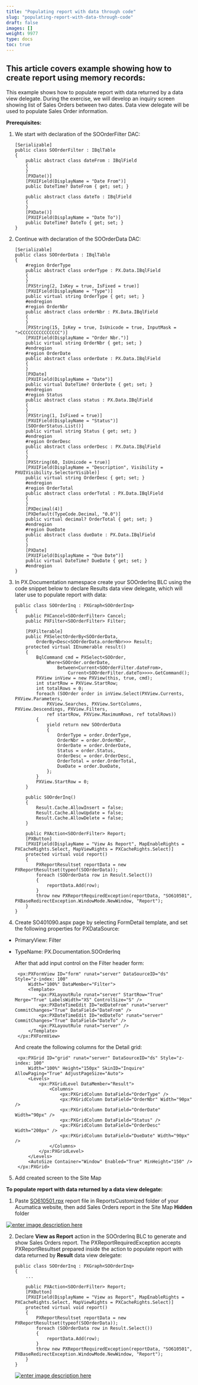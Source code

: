 ```yaml
---
title: "Populating report with data through code"
slug: "populating-report-with-data-through-code"
draft: false
images: []
weight: 9977
type: docs
toc: true
---
```


## This article covers example showing how to create report using memory records:
This example shows how to populate report with data returned by a data view delegate. During the exercise, we will develop an inquiry screen showing list of Sales Orders between two dates. Data view delegate will be used to populate Sales Order information.

**Prerequisites:**
 1. We start with declaration of the SOOrderFilter DAC:

        [Serializable]
        public class SOOrderFilter : IBqlTable
        {
            public abstract class dateFrom : IBqlField
            {
            }
            [PXDate()]
            [PXUIField(DisplayName = "Date From")]
            public DateTime? DateFrom { get; set; }

            public abstract class dateTo : IBqlField
            {
            }
            [PXDate()]
            [PXUIField(DisplayName = "Date To")]
            public DateTime? DateTo { get; set; }
        }

 2. Continue with declaration of the SOOrderData DAC:

        [Serializable]
        public class SOOrderData : IBqlTable
        {
            #region OrderType
            public abstract class orderType : PX.Data.IBqlField
            {
            }
            [PXString(2, IsKey = true, IsFixed = true)]
            [PXUIField(DisplayName = "Type")]
            public virtual string OrderType { get; set; }
            #endregion
            #region OrderNbr
            public abstract class orderNbr : PX.Data.IBqlField
            {
            }
            [PXString(15, IsKey = true, IsUnicode = true, InputMask = ">CCCCCCCCCCCCCCC")]
            [PXUIField(DisplayName = "Order Nbr.")]
            public virtual string OrderNbr { get; set; }
            #endregion
            #region OrderDate
            public abstract class orderDate : PX.Data.IBqlField
            {
            }
            [PXDate]
            [PXUIField(DisplayName = "Date")]
            public virtual DateTime? OrderDate { get; set; }
            #endregion
            #region Status
            public abstract class status : PX.Data.IBqlField
            {
            }
            [PXString(1, IsFixed = true)]
            [PXUIField(DisplayName = "Status")]
            [SOOrderStatus.List()]
            public virtual string Status { get; set; }
            #endregion
            #region OrderDesc
            public abstract class orderDesc : PX.Data.IBqlField
            {
            }
            [PXString(60, IsUnicode = true)]
            [PXUIField(DisplayName = "Description", Visibility = PXUIVisibility.SelectorVisible)]
            public virtual string OrderDesc { get; set; }
            #endregion
            #region OrderTotal
            public abstract class orderTotal : PX.Data.IBqlField
            {
            }
            [PXDecimal(4)]
            [PXDefault(TypeCode.Decimal, "0.0")]
            public virtual decimal? OrderTotal { get; set; }
            #endregion
            #region DueDate
            public abstract class dueDate : PX.Data.IBqlField
            {
            }
            [PXDate]
            [PXUIField(DisplayName = "Due Date")]
            public virtual DateTime? DueDate { get; set; }
            #endregion
        }

 3. In PX.Documentation namespace сreate your SOOrderInq BLC using the code snippet below to declare Results data view delegate, which will later use to populate report with data:

        public class SOOrderInq : PXGraph<SOOrderInq>
        {
            public PXCancel<SOOrderFilter> Cancel;
            public PXFilter<SOOrderFilter> Filter;
    
            [PXFilterable]
            public PXSelectOrderBy<SOOrderData,
                OrderBy<Desc<SOOrderData.orderNbr>>> Result;
            protected virtual IEnumerable result()
            {
                BqlCommand cmd = PXSelect<SOOrder, 
                    Where<SOOrder.orderDate,
                        Between<Current<SOOrderFilter.dateFrom>,
                            Current<SOOrderFilter.dateTo>>>>.GetCommand();
                PXView inView = new PXView(this, true, cmd);
                int startRow = PXView.StartRow;
                int totalRows = 0;
                foreach (SOOrder order in inView.Select(PXView.Currents, PXView.Parameters,
                    PXView.Searches, PXView.SortColumns, PXView.Descendings, PXView.Filters,
                    ref startRow, PXView.MaximumRows, ref totalRows))
                {
                    yield return new SOOrderData
                    {
                        OrderType = order.OrderType,
                        OrderNbr = order.OrderNbr,
                        OrderDate = order.OrderDate,
                        Status = order.Status,
                        OrderDesc = order.OrderDesc,
                        OrderTotal = order.OrderTotal,
                        DueDate = order.DueDate,
                    };
                }
                PXView.StartRow = 0;
            }
    
            public SOOrderInq()
            {
                Result.Cache.AllowInsert = false;
                Result.Cache.AllowUpdate = false;
                Result.Cache.AllowDelete = false;
            }
    
            public PXAction<SOOrderFilter> Report;
            [PXButton]
            [PXUIField(DisplayName = "View As Report", MapEnableRights = PXCacheRights.Select, MapViewRights = PXCacheRights.Select)]
            protected virtual void report()
            {
                PXReportResultset reportData = new PXReportResultset(typeof(SOOrderData));
                foreach (SOOrderData row in Result.Select())
                {
                    reportData.Add(row);
                }
                throw new PXReportRequiredException(reportData, "SO610501", PXBaseRedirectException.WindowMode.NewWindow, "Report");
            }
        }


 4. Create SO401090.aspx page by selecting FormDetail template, and set the following properties for PXDataSource:

 - PrimaryView: Filter
 - TypeName: PX.Documentation.SOOrderInq

    After that add input control on the Filter header form:

        <px:PXFormView ID="form" runat="server" DataSourceID="ds" Style="z-index: 100" 
            Width="100%" DataMember="Filter">
            <Template>
                <px:PXLayoutRule runat="server" StartRow="True" Merge="True" LabelsWidth="XS" ControlSize="S" />
                <px:PXDateTimeEdit ID="edDateFrom" runat="server" CommitChanges="True" DataField="DateFrom" />
                <px:PXDateTimeEdit ID="edDateTo" runat="server" CommitChanges="True" DataField="DateTo" />
                <px:PXLayoutRule runat="server" />
            </Template>
        </px:PXFormView>

    And create the following columns for the Detail grid:

        <px:PXGrid ID="grid" runat="server" DataSourceID="ds" Style="z-index: 100" 
            Width="100%" Height="150px" SkinID="Inquire" AllowPaging="True" AdjustPageSize="Auto">
            <Levels>
                <px:PXGridLevel DataMember="Result">
                    <Columns>
                        <px:PXGridColumn DataField="OrderType" />
                        <px:PXGridColumn DataField="OrderNbr" Width="90px" />
                        <px:PXGridColumn DataField="OrderDate" Width="90px" />
                        <px:PXGridColumn DataField="Status" />
                        <px:PXGridColumn DataField="OrderDesc" Width="200px" />
                        <px:PXGridColumn DataField="DueDate" Width="90px" />
                    </Columns>
                </px:PXGridLevel>
            </Levels>
            <AutoSize Container="Window" Enabled="True" MinHeight="150" />
        </px:PXGrid>

 5. Add created screen to the Site Map

**To populate report with data returned by a data view delegate:**
 1. Paste [SO610501.rpx][1] report file in ReportsCustomized folder of your Acumatica website, then add Sales Orders report in the Site Map **Hidden** folder

[![enter image description here][2]][2]

 2. Declare **View as Report** action in the SOOrderInq BLC to generate and show Sales Orders report. The PXReportRequiredException accepts PXReportResultset prepared inside the action to populate report with data returned by **Result** data view delegate:

        public class SOOrderInq : PXGraph<SOOrderInq>
        {
            ...

            public PXAction<SOOrderFilter> Report;
            [PXButton]
            [PXUIField(DisplayName = "View as Report", MapEnableRights = PXCacheRights.Select, MapViewRights = PXCacheRights.Select)]
            protected virtual void report()
            {
                PXReportResultset reportData = new PXReportResultset(typeof(SOOrderData));
                foreach (SOOrderData row in Result.Select())
                {
                    reportData.Add(row);
                }
                throw new PXReportRequiredException(reportData, "SO610501", PXBaseRedirectException.WindowMode.NewWindow, "Report");
            }
        }

    [![enter image description here][3]][3]


  [1]: https://drive.google.com/file/d/0B5OI3IlOznP8dXVoYkN1aXJlT28/view?usp=sharing
  [2]: https://i.stack.imgur.com/6CVI4.png
  [3]: https://i.stack.imgur.com/zQXj2.png

